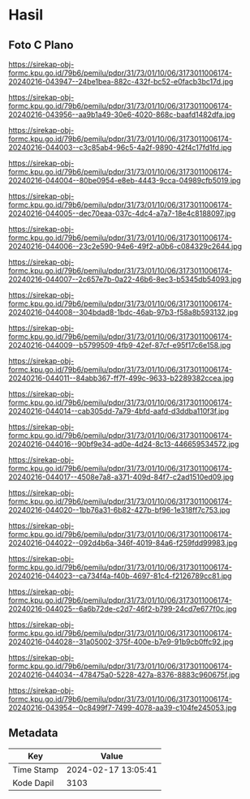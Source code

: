 # Hasil

## Foto C Plano

https://sirekap-obj-formc.kpu.go.id/79b6/pemilu/pdpr/31/73/01/10/06/3173011006174-20240216-043947--24be1bea-882c-432f-bc52-e0facb3bc17d.jpg

https://sirekap-obj-formc.kpu.go.id/79b6/pemilu/pdpr/31/73/01/10/06/3173011006174-20240216-043956--aa9b1a49-30e6-4020-868c-baafd1482dfa.jpg

https://sirekap-obj-formc.kpu.go.id/79b6/pemilu/pdpr/31/73/01/10/06/3173011006174-20240216-044003--c3c85ab4-96c5-4a2f-9890-42f4c17fd1fd.jpg

https://sirekap-obj-formc.kpu.go.id/79b6/pemilu/pdpr/31/73/01/10/06/3173011006174-20240216-044004--80be0954-e8eb-4443-9cca-04989cfb5019.jpg

https://sirekap-obj-formc.kpu.go.id/79b6/pemilu/pdpr/31/73/01/10/06/3173011006174-20240216-044005--dec70eaa-037c-4dc4-a7a7-18e4c8188097.jpg

https://sirekap-obj-formc.kpu.go.id/79b6/pemilu/pdpr/31/73/01/10/06/3173011006174-20240216-044006--23c2e590-94e6-49f2-a0b6-c084329c2644.jpg

https://sirekap-obj-formc.kpu.go.id/79b6/pemilu/pdpr/31/73/01/10/06/3173011006174-20240216-044007--2c657e7b-0a22-46b6-8ec3-b5345db54093.jpg

https://sirekap-obj-formc.kpu.go.id/79b6/pemilu/pdpr/31/73/01/10/06/3173011006174-20240216-044008--304bdad8-1bdc-46ab-97b3-f58a8b593132.jpg

https://sirekap-obj-formc.kpu.go.id/79b6/pemilu/pdpr/31/73/01/10/06/3173011006174-20240216-044009--b5799509-4fb9-42ef-87cf-e95f17c6e158.jpg

https://sirekap-obj-formc.kpu.go.id/79b6/pemilu/pdpr/31/73/01/10/06/3173011006174-20240216-044011--84abb367-ff7f-499c-9633-b2289382ccea.jpg

https://sirekap-obj-formc.kpu.go.id/79b6/pemilu/pdpr/31/73/01/10/06/3173011006174-20240216-044014--cab305dd-7a79-4bfd-aafd-d3ddba110f3f.jpg

https://sirekap-obj-formc.kpu.go.id/79b6/pemilu/pdpr/31/73/01/10/06/3173011006174-20240216-044016--90bf9e34-ad0e-4d24-8c13-446659534572.jpg

https://sirekap-obj-formc.kpu.go.id/79b6/pemilu/pdpr/31/73/01/10/06/3173011006174-20240216-044017--4508e7a8-a371-409d-84f7-c2ad1510ed09.jpg

https://sirekap-obj-formc.kpu.go.id/79b6/pemilu/pdpr/31/73/01/10/06/3173011006174-20240216-044020--1bb76a31-6b82-427b-bf96-1e318ff7c753.jpg

https://sirekap-obj-formc.kpu.go.id/79b6/pemilu/pdpr/31/73/01/10/06/3173011006174-20240216-044022--092d4b6a-346f-4019-84a6-f259fdd99983.jpg

https://sirekap-obj-formc.kpu.go.id/79b6/pemilu/pdpr/31/73/01/10/06/3173011006174-20240216-044023--ca734f4a-f40b-4697-81c4-f2126789cc81.jpg

https://sirekap-obj-formc.kpu.go.id/79b6/pemilu/pdpr/31/73/01/10/06/3173011006174-20240216-044025--6a6b72de-c2d7-46f2-b799-24cd7e677f0c.jpg

https://sirekap-obj-formc.kpu.go.id/79b6/pemilu/pdpr/31/73/01/10/06/3173011006174-20240216-044028--31a05002-375f-400e-b7e9-91b9cb0ffc92.jpg

https://sirekap-obj-formc.kpu.go.id/79b6/pemilu/pdpr/31/73/01/10/06/3173011006174-20240216-044034--478475a0-5228-427a-8376-8883c960675f.jpg

https://sirekap-obj-formc.kpu.go.id/79b6/pemilu/pdpr/31/73/01/10/06/3173011006174-20240216-043954--0c8499f7-7499-4078-aa39-c104fe245053.jpg


## Metadata

| Key        | Value               |
| ---------- | ------------------- |
| Time Stamp | 2024-02-17 13:05:41 |
| Kode Dapil | 3103                |




